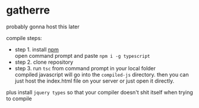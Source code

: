 # gatherre

probably gonna host this later

compile steps:
- step 1. 
install [npm](https://www.npmjs.com/package/npm)<br>
open command prompt and paste `npm i -g typescript`<br>
- step 2. clone repository<br>
- step 3. run `tsc` from command prompt in your local folder<br>
compiled javascript will go into the `compiled-js` directory. then you can just host the index.html file on your server or just open it directly.

plus install `jquery types` so that your compiler doesn't shit itself when trying to compile
